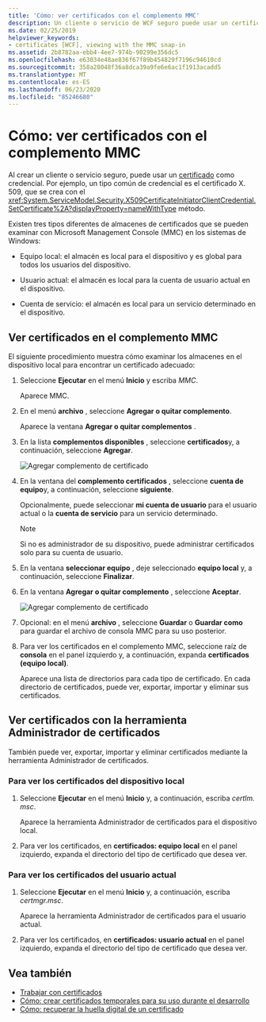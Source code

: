 ```yaml
---
title: 'Cómo: ver certificados con el complemento MMC'
description: Un cliente o servicio de WCF seguro puede usar un certificado como credencial. Obtenga información acerca de los tipos de almacenes de certificados que puede examinar mediante el complemento MMC.
ms.date: 02/25/2019
helpviewer_keywords:
- certificates [WCF], viewing with the MMC snap-in
ms.assetid: 2b8782aa-ebb4-4ee7-974b-90299e356dc5
ms.openlocfilehash: e63034e48ae836f67f89b454829f7196c94610cd
ms.sourcegitcommit: 358a28048f36a8dca39a9fe6e6ac1f1913acadd5
ms.translationtype: MT
ms.contentlocale: es-ES
ms.lasthandoff: 06/23/2020
ms.locfileid: "85246680"
---
```

# <a name="how-to-view-certificates-with-the-mmc-snap-in"></a>Cómo: ver certificados con el complemento MMC
Al crear un cliente o servicio seguro, puede usar un [certificado](working-with-certificates.md) como credencial. Por ejemplo, un tipo común de credencial es el certificado X. 509, que se crea con el <xref:System.ServiceModel.Security.X509CertificateInitiatorClientCredential.SetCertificate%2A?displayProperty=nameWithType> método.

Existen tres tipos diferentes de almacenes de certificados que se pueden examinar con Microsoft Management Console (MMC) en los sistemas de Windows:

- Equipo local: el almacén es local para el dispositivo y es global para todos los usuarios del dispositivo.

- Usuario actual: el almacén es local para la cuenta de usuario actual en el dispositivo.

- Cuenta de servicio: el almacén es local para un servicio determinado en el dispositivo.

## <a name="view-certificates-in-the-mmc-snap-in"></a>Ver certificados en el complemento MMC

El siguiente procedimiento muestra cómo examinar los almacenes en el dispositivo local para encontrar un certificado adecuado:
  
1. Seleccione **Ejecutar** en el menú **Inicio** y escriba *MMC*.

    Aparece MMC.
  
2. En el menú **archivo** , seleccione **Agregar o quitar complemento**.

    Aparece la ventana **Agregar o quitar complementos** .
  
3. En la lista **complementos disponibles** , seleccione **certificados**y, a continuación, seleccione **Agregar**.  

    ![Agregar complemento de certificado](./media/mmc-add-certificate-snap-in.png)
  
4. En la ventana del **complemento certificados** , seleccione **cuenta de equipo**y, a continuación, seleccione **siguiente**.
  
    Opcionalmente, puede seleccionar **mi cuenta de usuario** para el usuario actual o la **cuenta de servicio** para un servicio determinado.

    > [!NOTE]
    > Si no es administrador de su dispositivo, puede administrar certificados solo para su cuenta de usuario.
  
5. En la ventana **seleccionar equipo** , deje seleccionado **equipo local** y, a continuación, seleccione **Finalizar**.  
  
6. En la ventana **Agregar o quitar complemento** , seleccione **Aceptar**.  
  
    ![Agregar complemento de certificado](./media/mmc-certificate-snap-in-selected.png)

7. Opcional: en el menú **archivo** , seleccione **Guardar** o **Guardar como** para guardar el archivo de consola MMC para su uso posterior.  

8. Para ver los certificados en el complemento MMC, seleccione raíz de **consola** en el panel izquierdo y, a continuación, expanda **certificados (equipo local)**.

    Aparece una lista de directorios para cada tipo de certificado. En cada directorio de certificados, puede ver, exportar, importar y eliminar sus certificados.

## <a name="view-certificates-with-the-certificate-manager-tool"></a>Ver certificados con la herramienta Administrador de certificados

También puede ver, exportar, importar y eliminar certificados mediante la herramienta Administrador de certificados.

### <a name="to-view-certificates-for-the-local-device"></a>Para ver los certificados del dispositivo local

1. Seleccione **Ejecutar** en el menú **Inicio** y, a continuación, escriba *certlm. msc*.

    Aparece la herramienta Administrador de certificados para el dispositivo local.
  
2. Para ver los certificados, en **certificados: equipo local** en el panel izquierdo, expanda el directorio del tipo de certificado que desea ver.

### <a name="to-view-certificates-for-the-current-user"></a>Para ver los certificados del usuario actual

1. Seleccione **Ejecutar** en el menú **Inicio** y, a continuación, escriba *certmgr.msc*.

    Aparece la herramienta Administrador de certificados para el usuario actual.
  
2. Para ver los certificados, en **certificados: usuario actual** en el panel izquierdo, expanda el directorio del tipo de certificado que desea ver.

## <a name="see-also"></a>Vea también

- [Trabajar con certificados](working-with-certificates.md)
- [Cómo: crear certificados temporales para su uso durante el desarrollo](how-to-create-temporary-certificates-for-use-during-development.md)
- [Cómo: recuperar la huella digital de un certificado](how-to-retrieve-the-thumbprint-of-a-certificate.md)
